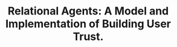 ---
name: "Relational Agents A Model And Implementation"
title: "Relational Agents: A Model and Implementation of Building User Trust."
project: null
event: "Proceedings of the ACM SIGCHI Conference on Human Factors in Computing Systems (CHI), pp. 396-403. March 31 - April 5. Seattle, Washington."
authors:
- name: "Bickmore, T.."
- name: "Cassell, J.."
year: 2001
resources:
- name: "01_CHI_BTCJ"
  src: "01_CHI_BTCJ.pdf"
external_url: null
draft: false
---